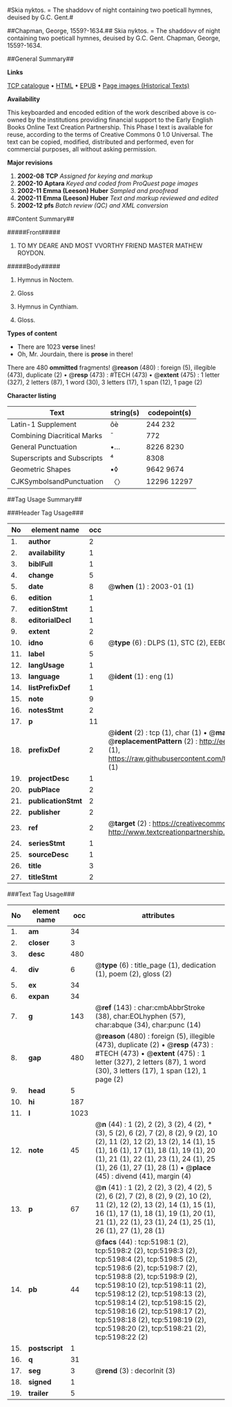 #Skia nyktos. = The shaddovv of night containing two poeticall hymnes, deuised by G.C. Gent.#

##Chapman, George, 1559?-1634.##
Skia nyktos. = The shaddovv of night containing two poeticall hymnes, deuised by G.C. Gent.
Chapman, George, 1559?-1634.

##General Summary##

**Links**

[TCP catalogue](http://www.ota.ox.ac.uk/tcp/)  • 
[HTML](http://tei.it.ox.ac.uk/tcp/Texts-HTML/free/A18/A18422.html)  • 
[EPUB](http://tei.it.ox.ac.uk/tcp/Texts-EPUB/free/A18/A18422.epub) • 
[Page images (Historical Texts)](https://data.historicaltexts.jisc.ac.uk/view?pubId=eebo-99840671e&pageId=eebo-99840671e-5198-1)

**Availability**

This keyboarded and encoded edition of the
	       work described above is co-owned by the institutions
	       providing financial support to the Early English Books
	       Online Text Creation Partnership. This Phase I text is
	       available for reuse, according to the terms of Creative
	       Commons 0 1.0 Universal. The text can be copied,
	       modified, distributed and performed, even for
	       commercial purposes, all without asking permission.

**Major revisions**

1. __2002-08__ __TCP__ *Assigned for keying and markup*
1. __2002-10__ __Aptara__ *Keyed and coded from ProQuest page images*
1. __2002-11__ __Emma (Leeson) Huber__ *Sampled and proofread*
1. __2002-11__ __Emma (Leeson) Huber__ *Text and markup reviewed and edited*
1. __2002-12__ __pfs__ *Batch review (QC) and XML conversion*

##Content Summary##

#####Front#####

1. TO MY DEARE AND
MOST VVORTHY FRIEND
MASTER MATHEW ROYDON.

#####Body#####

1. Hymnus in Noctem.

1. Gloss

1. Hymnus in Cynthiam.

1. Gloss.

**Types of content**

  * There are 1023 **verse** lines!
  * Oh, Mr. Jourdain, there is **prose** in there!

There are 480 **ommitted** fragments! 
 @__reason__ (480) : foreign (5), illegible (473), duplicate (2)  •  @__resp__ (473) : #TECH (473)  •  @__extent__ (475) : 1 letter (327), 2 letters (87), 1 word (30), 3 letters (17), 1 span (12), 1 page (2)

**Character listing**


|Text|string(s)|codepoint(s)|
|---|---|---|
|Latin-1 Supplement|ôè|244 232|
|Combining             Diacritical Marks|̄|772|
|General Punctuation|•…|8226 8230|
|Superscripts             and Subscripts|⁴|8308|
|Geometric Shapes|▪◊|9642 9674|
|CJKSymbolsandPunctuation|〈〉|12296 12297|

##Tag Usage Summary##

###Header Tag Usage###

|No|element name|occ|attributes|
|---|---|---|---|
|1.|__author__|2||
|2.|__availability__|1||
|3.|__biblFull__|1||
|4.|__change__|5||
|5.|__date__|8| @__when__ (1) : 2003-01 (1)|
|6.|__edition__|1||
|7.|__editionStmt__|1||
|8.|__editorialDecl__|1||
|9.|__extent__|2||
|10.|__idno__|6| @__type__ (6) : DLPS (1), STC (2), EEBO-CITATION (1), PROQUEST (1), VID (1)|
|11.|__label__|5||
|12.|__langUsage__|1||
|13.|__language__|1| @__ident__ (1) : eng (1)|
|14.|__listPrefixDef__|1||
|15.|__note__|9||
|16.|__notesStmt__|2||
|17.|__p__|11||
|18.|__prefixDef__|2| @__ident__ (2) : tcp (1), char (1)  •  @__matchPattern__ (2) : ([0-9\-]+):([0-9IVX]+) (1), (.+) (1)  •  @__replacementPattern__ (2) : http://eebo.chadwyck.com/downloadtiff?vid=$1&page=$2 (1), https://raw.githubusercontent.com/textcreationpartnership/Texts/master/tcpchars.xml#$1 (1)|
|19.|__projectDesc__|1||
|20.|__pubPlace__|2||
|21.|__publicationStmt__|2||
|22.|__publisher__|2||
|23.|__ref__|2| @__target__ (2) : https://creativecommons.org/publicdomain/zero/1.0/ (1), http://www.textcreationpartnership.org/docs/. (1)|
|24.|__seriesStmt__|1||
|25.|__sourceDesc__|1||
|26.|__title__|3||
|27.|__titleStmt__|2||


###Text Tag Usage###

|No|element name|occ|attributes|
|---|---|---|---|
|1.|__am__|34||
|2.|__closer__|3||
|3.|__desc__|480||
|4.|__div__|6| @__type__ (6) : title_page (1), dedication (1), poem (2), gloss (2)|
|5.|__ex__|34||
|6.|__expan__|34||
|7.|__g__|143| @__ref__ (143) : char:cmbAbbrStroke (38), char:EOLhyphen (57), char:abque (34), char:punc (14)|
|8.|__gap__|480| @__reason__ (480) : foreign (5), illegible (473), duplicate (2)  •  @__resp__ (473) : #TECH (473)  •  @__extent__ (475) : 1 letter (327), 2 letters (87), 1 word (30), 3 letters (17), 1 span (12), 1 page (2)|
|9.|__head__|5||
|10.|__hi__|187||
|11.|__l__|1023||
|12.|__note__|45| @__n__ (44) : 1 (2), 2 (2), 3 (2), 4 (2), * (3), 5 (2), 6 (2), 7 (2), 8 (2), 9 (2), 10 (2), 11 (2), 12 (2), 13 (2), 14 (1), 15 (1), 16 (1), 17 (1), 18 (1), 19 (1), 20 (1), 21 (1), 22 (1), 23 (1), 24 (1), 25 (1), 26 (1), 27 (1), 28 (1)  •  @__place__ (45) : divend (41), margin (4)|
|13.|__p__|67| @__n__ (41) : 1 (2), 2 (2), 3 (2), 4 (2), 5 (2), 6 (2), 7 (2), 8 (2), 9 (2), 10 (2), 11 (2), 12 (2), 13 (2), 14 (1), 15 (1), 16 (1), 17 (1), 18 (1), 19 (1), 20 (1), 21 (1), 22 (1), 23 (1), 24 (1), 25 (1), 26 (1), 27 (1), 28 (1)|
|14.|__pb__|44| @__facs__ (44) : tcp:5198:1 (2), tcp:5198:2 (2), tcp:5198:3 (2), tcp:5198:4 (2), tcp:5198:5 (2), tcp:5198:6 (2), tcp:5198:7 (2), tcp:5198:8 (2), tcp:5198:9 (2), tcp:5198:10 (2), tcp:5198:11 (2), tcp:5198:12 (2), tcp:5198:13 (2), tcp:5198:14 (2), tcp:5198:15 (2), tcp:5198:16 (2), tcp:5198:17 (2), tcp:5198:18 (2), tcp:5198:19 (2), tcp:5198:20 (2), tcp:5198:21 (2), tcp:5198:22 (2)|
|15.|__postscript__|1||
|16.|__q__|31||
|17.|__seg__|3| @__rend__ (3) : decorInit (3)|
|18.|__signed__|1||
|19.|__trailer__|5||
